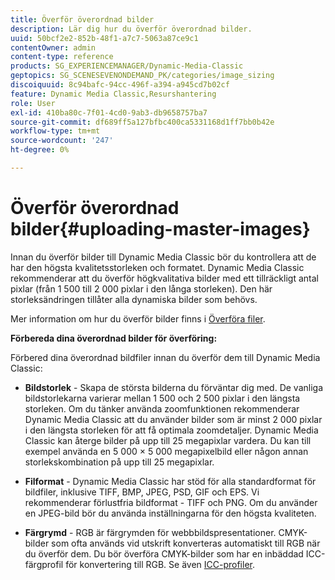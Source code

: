 ```yaml
---
title: Överför överordnad bilder
description: Lär dig hur du överför överordnad bilder.
uuid: 50bcf2e2-852b-48f1-a7c7-5063a87ce9c1
contentOwner: admin
content-type: reference
products: SG_EXPERIENCEMANAGER/Dynamic-Media-Classic
geptopics: SG_SCENESEVENONDEMAND_PK/categories/image_sizing
discoiquuid: 8c94bafc-94cc-496f-a394-a945cd7b02cf
feature: Dynamic Media Classic,Resurshantering
role: User
exl-id: 410ba80c-7f01-4cd0-9ab3-db9658757ba7
source-git-commit: df689ff5a127bfbc400ca5331168d1ff7bb0b42e
workflow-type: tm+mt
source-wordcount: '247'
ht-degree: 0%

---
```


# Överför överordnad bilder{#uploading-master-images}

Innan du överför bilder till Dynamic Media Classic bör du kontrollera att de har den högsta kvalitetsstorleken och formatet. Dynamic Media Classic rekommenderar att du överför högkvalitativa bilder med ett tillräckligt antal pixlar (från 1 500 till 2 000 pixlar i den långa storleken). Den här storleksändringen tillåter alla dynamiska bilder som behövs.

Mer information om hur du överför bilder finns i [Överföra filer](uploading-files.md#uploading_files).

**Förbereda dina överordnad bilder för överföring:**

Förbered dina överordnad bildfiler innan du överför dem till Dynamic Media Classic:

* **Bildstorlek**  - Skapa de största bilderna du förväntar dig med. De vanliga bildstorlekarna varierar mellan 1 500 och 2 500 pixlar i den längsta storleken. Om du tänker använda zoomfunktionen rekommenderar Dynamic Media Classic att du använder bilder som är minst 2 000 pixlar i den längsta storleken för att få optimala zoomdetaljer. Dynamic Media Classic kan återge bilder på upp till 25 megapixlar vardera. Du kan till exempel använda en 5 000 × 5 000 megapixelbild eller någon annan storlekskombination på upp till 25 megapixlar.

* **Filformat**  - Dynamic Media Classic har stöd för alla standardformat för bildfiler, inklusive TIFF, BMP, JPEG, PSD, GIF och EPS. Vi rekommenderar förlustfria bildformat - TIFF och PNG. Om du använder en JPEG-bild bör du använda inställningarna för den högsta kvaliteten.

* **Färgrymd**  - RGB är färgrymden för webbbildspresentationer. CMYK-bilder som ofta används vid utskrift konverteras automatiskt till RGB när du överför dem. Du bör överföra CMYK-bilder som har en inbäddad ICC-färgprofil för konvertering till RGB. Se även [ICC-profiler](/help/icc-profiles.md).
